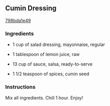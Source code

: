 ## Cumin Dressing

[798bda1e49](http://www.food.com/recipe/cumin-dressing-334321)

### Ingredients

 - 1 cup of salad dressing, mayonnaise, regular

 - 1 tablespoon of lemon juice, raw

 - 13 cup of sauce, salsa, ready-to-serve

 - 1 1/2 teaspoon of spices, cumin seed

### Instructions

Mix all ingredients. Chill 1 hour. Enjoy!